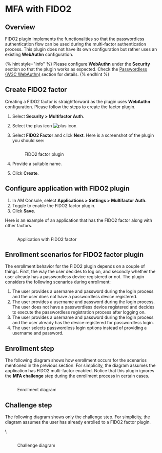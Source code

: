 # MFA with FIDO2

## Overview

FIDO2 plugin implements the functionalities so that the passwordless authentication flow can be used during the multi-factor authentication process. This plugin does not have its own configuration but rather uses an existing **WebAuthn** configuration.

{% hint style="info" %}
Please configure **WebAuthn** under the **Security** section so that the plugin works as expected. Check the [Passwordless (W3C WebAuthn)](../login/passwordless-w3c-webauthn.md) section for details.
{% endhint %}

## Create FIDO2 factor

Creating a FIDO2 factor is straightforward as the plugin uses **WebAuthn** configuration. Please follow the steps to create the factor plugin.

1. Select **Security > Multifactor Auth**.
2. Select the plus icon ![plus icon](https://docs.gravitee.io/images/icons/plus-icon.png).
3.  Select **FIDO2 Factor** and click **Next**. Here is a screenshot of the plugin you should see:



    <figure><img src="https://docs.gravitee.io/images/am/current/graviteeio-am-userguide-mfa-fido2.png" alt=""><figcaption><p>FIDO2 factor plugin</p></figcaption></figure>
4. Provide a suitable name.
5. Click **Create**.

## Configure application with FIDO2 plugin

1. In AM Console, select **Applications > Settings > Multifactor Auth**.
2. Toggle to enable the FIDO2 factor plugin.
3. Click **Save**.

Here is an example of an application that has the FIDO2 factor along with other factors.

<figure><img src="https://docs.gravitee.io/images/am/current/graviteeio-am-userguide-mfa-fido2-app-settings.png" alt=""><figcaption><p>Application with FIDO2 factor</p></figcaption></figure>

## Enrollment scenarios for FIDO2 factor plugin

The enrollment behavior for the FIDO2 plugin depends on a couple of things. First, the way the user decides to log on, and secondly whether the user already has a passwordless device registered or not. The plugin considers the following scenarios during enrollment:

1. The user provides a username and password during the login process and the user does not have a passwordless device registered.
2. The user provides a username and password during the login process. The user does not have a passwordless device registered and decides to execute the passwordless registration process after logging on.
3. The user provides a username and password during the login process and the user already has the device registered for passwordless login.
4. The user selects passwordless login options instead of providing a username and password.

## Enrollment step

The following diagram shows how enrollment occurs for the scenarios mentioned in the previous section. For simplicity, the diagram assumes the application has FIDO2 multi-factor enabled. Notice that this plugin ignores the **MFA challenge** step during the enrollment process in certain cases.

<figure><img src="https://docs.gravitee.io/images/am/current/graviteeio-am-userguide-mfa-fido2-enrollment-flow.png" alt=""><figcaption><p>Enrollment diagram</p></figcaption></figure>

## Challenge step

The following diagram shows only the challenge step. For simplicity, the diagram assumes the user has already enrolled to a FIDO2 factor plugin.

\


<figure><img src="https://docs.gravitee.io/images/am/current/graviteeio-am-userguide-mfa-fido2-challenge-flow.png" alt=""><figcaption><p>Challenge diagram</p></figcaption></figure>

